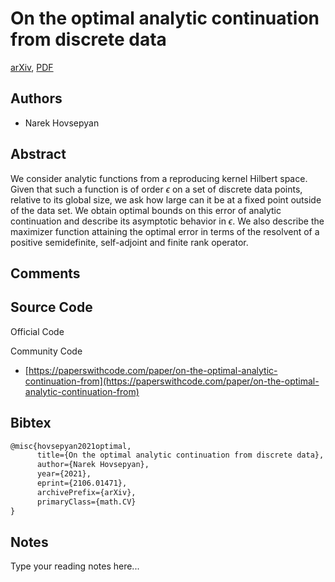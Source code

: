 
# On the optimal analytic continuation from discrete data

[arXiv](https://arxiv.org/abs/2106.01471), [PDF](https://arxiv.org/pdf/2106.01471.pdf)

## Authors

- Narek Hovsepyan

## Abstract

We consider analytic functions from a reproducing kernel Hilbert space. Given that such a function is of order $\epsilon$ on a set of discrete data points, relative to its global size, we ask how large can it be at a fixed point outside of the data set. We obtain optimal bounds on this error of analytic continuation and describe its asymptotic behavior in $\epsilon$. We also describe the maximizer function attaining the optimal error in terms of the resolvent of a positive semidefinite, self-adjoint and finite rank operator.

## Comments



## Source Code

Official Code



Community Code

- [https://paperswithcode.com/paper/on-the-optimal-analytic-continuation-from](https://paperswithcode.com/paper/on-the-optimal-analytic-continuation-from)

## Bibtex

```tex
@misc{hovsepyan2021optimal,
      title={On the optimal analytic continuation from discrete data}, 
      author={Narek Hovsepyan},
      year={2021},
      eprint={2106.01471},
      archivePrefix={arXiv},
      primaryClass={math.CV}
}
```

## Notes

Type your reading notes here...

